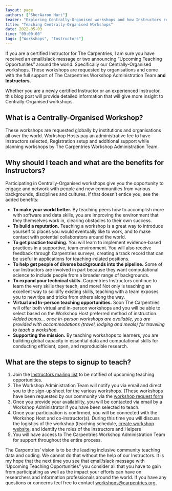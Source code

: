 ```yaml
---
layout: page
authors: ["SherAaron Hurt"]
teaser: "Exploring Centrally-Organised workshops and how Instructors reap the benefits!"
title: "Teaching Centrally-Organised Workshops"
date: 2022-05-03
time: "09:00:00"
tags: ["Workshops", "Instructors"]
---
```


If you are a certified Instructor for The Carpentries, I am sure you have received an email/slack message or two announcing “Upcoming Teaching Opportunites” around the world. Specifically our Centrally-Organised workshops. These workshops are requested by organisations and come with the full support of The Carpentries Workshop Administration Team **and Instructors.**

Whether you are a newly certified Instructor or an experienced Instructor, this blog post will provide detailed information that will give more insight to Centrally-Organised workshops.

## What is a Centrally-Organised Workshop?
These workshops are requested globally by institutions and organisations all over the world. Workshop Hosts pay an administrative fee to have Instructors selected, Registration setup and additional support while planning workshops by The Carpentries Workshop Administration Team.

## Why should I teach and what are the benefits for Instructors?
Participating in Centrally-Organised workshops give you the opportunity to engage and network with people and new communities from various backgrounds, disciplines and cultures. If that doesn’t entice you, see the added benefits:

- **To make your world better.** By teaching peers how to accomplish more with software and data skills, you are improving the environment that they themselves work in, clearing obstacles to their own success.
- **To build a reputation.** Teaching a workshop is a great way to introduce yourself to places you would eventually like to work, and to make contact with potential collaborators around the world.
- **To get practice teaching.** You will learn to implement evidence-based practices in a supportive, team environment. You will also receive feedback through Carpentries surveys, creating a track record that can be useful in applications for teaching-related positions.
- **To help get people of diverse backgrounds into the pipeline.** Some of our Instructors are involved in part because they want computational science to include people from a broader range of backgrounds.
- **To expand your technical skills.** Carpentries Instructors continue to learn the very skills they teach, and more! Not only is teaching an excellent way to solidify existing skills, teaching with a team exposes you to new tips and tricks from others along the way.
- **Virtual and In-person teaching opportunities.** Soon The Carpentries will offer both virtual and in-person workshops and you will be able to select based on the Workshop Host preferred method of instruction. *Added bonus… once in-person workshops are available, you are provided with accommodations (travel, lodging and meals) for traveling to teach a workshop.*
- **Supporting the mission.** By teaching workshops to learners, you are building global capacity in essential data and computational skills for conducting efficient, open, and reproducible research.

## What are the steps to signup to teach?
1. Join the [Instructors mailing list](https://carpentries.topicbox.com/groups/instructors) to be notified of upcoming teaching opportunities.
2. The Workshop Administration Team will notify you via email and direct you to the sign-up sheet for the various workshops. (These workshops have been requested by our community via the [workshop request form](https://amy.carpentries.org/forms/workshop/)
3. Once you provide your availability, you will be contacted via email by a Workshop Administrator if you have been selected to teach.
4. Once your participation is confirmed, you will be connected with the Workshop Host and co-instructor(s). During this time you will discuss the logistics of the workshop (teaching schedule, [create workshop website](https://github.com/carpentries/workshop-template), and  identify the roles of the Instructors and Helpers
5. You will have access to The Carpentries Workshop Administration Team for support throughout the entire process.

The Carpentries’ vision is to be the leading inclusive community teaching data and coding. We cannot do that without the help of our Instructors. It is my hope that the next time you see that email/slack message with ‘Upcoming Teaching Opportunities” you consider all that you have to gain from participating as well as the impact your efforts can have on researchers and information professionals around the world. If you have any questions or concerns feel free to contact [workshops@carpentries.org.](mailto:workshops@carpentries.org)
